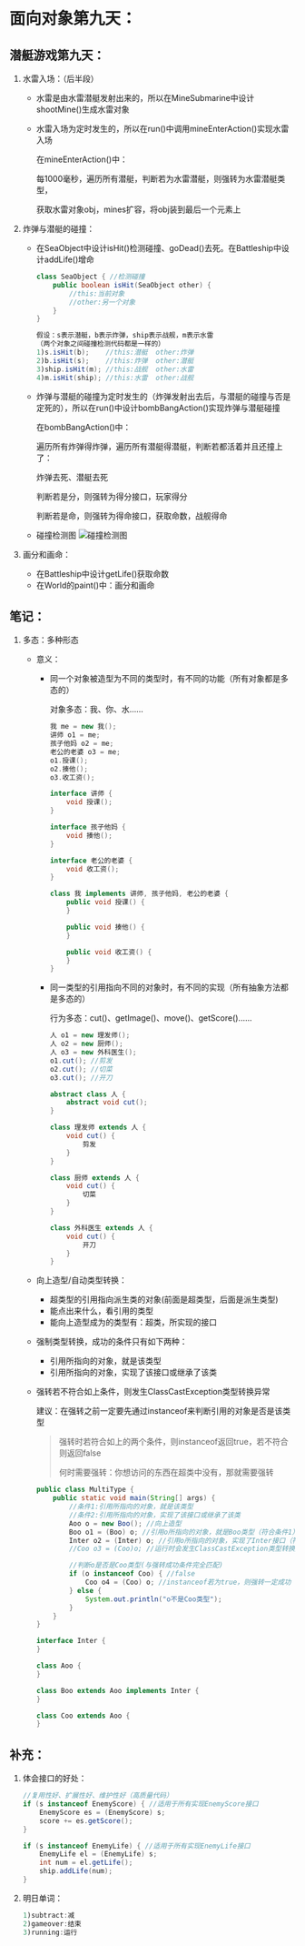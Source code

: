 # 面向对象第九天：

## 潜艇游戏第九天：

1. 水雷入场：（后半段）

   - 水雷是由水雷潜艇发射出来的，所以在MineSubmarine中设计shootMine()生成水雷对象

   - 水雷入场为定时发生的，所以在run()中调用mineEnterAction()实现水雷入场

     在mineEnterAction()中：

     每1000毫秒，遍历所有潜艇，判断若为水雷潜艇，则强转为水雷潜艇类型，

     获取水雷对象obj，mines扩容，将obj装到最后一个元素上

2. 炸弹与潜艇的碰撞：

   - 在SeaObject中设计isHit()检测碰撞、goDead()去死。在Battleship中设计addLife()增命

     ```java
     class SeaObject { //检测碰撞
         public boolean isHit(SeaObject other) {
             //this:当前对象
             //other:另一个对象
         }
     }

     假设：s表示潜艇，b表示炸弹，ship表示战舰，m表示水雷
     （两个对象之间碰撞检测代码都是一样的）
     1)s.isHit(b);    //this:潜艇  other:炸弹
     2)b.isHit(s);    //this:炸弹  other:潜艇
     3)ship.isHit(m); //this:战舰  other:水雷
     4)m.isHit(ship); //this:水雷  other:战舰
     ```

   - 炸弹与潜艇的碰撞为定时发生的（炸弹发射出去后，与潜艇的碰撞与否是定死的），所以在run()中设计bombBangAction()实现炸弹与潜艇碰撞

     在bombBangAction()中：

     遍历所有炸弹得炸弹，遍历所有潜艇得潜艇，判断若都活着并且还撞上了：

     炸弹去死、潜艇去死

     判断若是分，则强转为得分接口，玩家得分

     判断若是命，则强转为得命接口，获取命数，战舰得命

   - 碰撞检测图
     ![碰撞检测图](.\碰撞检测图.png)

3. 画分和画命：

   - 在Battleship中设计getLife()获取命数
   - 在World的paint()中：画分和画命

## 笔记：

1. 多态：多种形态

   - 意义：

     - 同一个对象被造型为不同的类型时，有不同的功能（所有对象都是多态的）

       对象多态：我、你、水......

       ```java
       我 me = new 我();
       讲师 o1 = me;
       孩子他妈 o2 = me;
       老公的老婆 o3 = me;
       o1.授课();
       o2.揍他();
       o3.收工资();
       
       interface 讲师 {
           void 授课();
       }
       
       interface 孩子他妈 {
           void 揍他();
       }
       
       interface 老公的老婆 {
           void 收工资();
       }
       
       class 我 implements 讲师, 孩子他妈, 老公的老婆 {
           public void 授课() {
           }
       
           public void 揍他() {
           }
       
           public void 收工资() {
           }
       }
       ```
   
     - 同一类型的引用指向不同的对象时，有不同的实现（所有抽象方法都是多态的）
   
       行为多态：cut()、getImage()、move()、getScore()......
   
       ```java
       人 o1 = new 理发师();
       人 o2 = new 厨师();
       人 o3 = new 外科医生();
       o1.cut(); //剪发
       o2.cut(); //切菜
       o3.cut(); //开刀
       
       abstract class 人 {
           abstract void cut();
       }
       
       class 理发师 extends 人 {
           void cut() {
               剪发
           }
       }
       
       class 厨师 extends 人 {
           void cut() {
               切菜
           }
       }
       
       class 外科医生 extends 人 {
           void cut() {
               开刀
           }
       }
       ```
   
   - 向上造型/自动类型转换：
   
     - 超类型的引用指向派生类的对象(前面是超类型，后面是派生类型)
     - 能点出来什么，看引用的类型
     - 能向上造型成为的类型有：超类，所实现的接口
   
   - 强制类型转换，成功的条件只有如下两种：
   
     - 引用所指向的对象，就是该类型
     - 引用所指向的对象，实现了该接口或继承了该类
   
   - 强转若不符合如上条件，则发生ClassCastException类型转换异常
   
     建议：在强转之前一定要先通过instanceof来判断引用的对象是否是该类型
   
     > 强转时若符合如上的两个条件，则instanceof返回true，若不符合则返回false
     >
     > 何时需要强转：你想访问的东西在超类中没有，那就需要强转
   
     ```java
     public class MultiType {
         public static void main(String[] args) {
             //条件1:引用所指向的对象，就是该类型
             //条件2:引用所指向的对象，实现了该接口或继承了该类
             Aoo o = new Boo(); //向上造型
             Boo o1 = (Boo) o; //引用o所指向的对象，就是Boo类型（符合条件1）
             Inter o2 = (Inter) o; //引用o所指向的对象，实现了Inter接口（符合条件2）
             //Coo o3 = (Coo)o; //运行时会发生ClassCastException类型转换异常
     
             //判断o是否是Coo类型(与强转成功条件完全匹配)
             if (o instanceof Coo) { //false
                 Coo o4 = (Coo) o; //instanceof若为true，则强转一定成功
             } else {
                 System.out.println("o不是Coo类型");
             }
         }
     }
     
     interface Inter {
     }
     
     class Aoo {
     }
     
     class Boo extends Aoo implements Inter {
     }
     
     class Coo extends Aoo {
     }
     ```
     
## 补充：

1. 体会接口的好处：

   ```java
   //复用性好、扩展性好、维护性好（高质量代码）
   if (s instanceof EnemyScore) { //适用于所有实现EnemyScore接口
       EnemyScore es = (EnemyScore) s;
       score += es.getScore();
   }
   
   if (s instanceof EnemyLife) { //适用于所有实现EnemyLife接口
       EnemyLife el = (EnemyLife) s;
       int num = el.getLife();
       ship.addLife(num);
   }
   ```
   
2. 明日单词：

   ```java
   1)subtract:减
   2)gameover:结束
   3)running:运行
   ```
